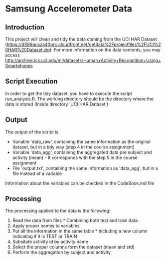 # Samsung Accelerometer Data
## Introduction
This project will clean and tidy the data coming from the UCI HAR Dataset (https://d396qusza40orc.cloudfront.net/getdata%2Fprojectfiles%2FUCI%20HAR%20Dataset.zip).
For more information on the data contents, you may access http://archive.ics.uci.edu/ml/datasets/Human+Activity+Recognition+Using+Smartphones

## Script Execution
In order to get the tidy dataset, you have to execute the script run_analysis.R. The working directory should be the directory where the data is stored (Inside directory 'UCI HAR Dataset')

## Output
The output of the script is

  * Variable 'data_raw', containing the same information as the original dataset, but in a tidy way (step 4 in the course assignment)
  * Variable 'data_agg', containing the aggregated data per subject and activity (mean) - It corresponds with the step 5 in the course assignment
  * File 'output.txt', containing the same information as 'data_agg', but in a file instead of a variable

Information about the variables can be checked in the CodeBook.md file

## Processing
The processing applied to the data is the following:

  1. Read the data from files
    * Combining both test and train data
  2. Apply proper names to variables
  3. Put all the information in the same table
    * Including a new column indicating if it is TEST or TRAIN
  4. Subsitute activity id by activity name
  5. Select the proper columns form the dataset (mean and std)
  6. Perform the aggregation by subject and activity